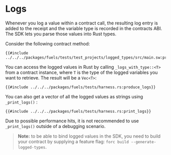 # Logs

Whenever you log a value within a contract call, the resulting log entry is added to the receipt and the variable type is recorded in the contracts ABI. The SDK lets you parse those values into Rust types.

Consider the following contract method:

```rust,ignore
{{#include ../../../packages/fuels/tests/test_projects/logged_types/src/main.sw:produce_logs}}
```

You can access the logged values in Rust by calling `_logs_with_type::<T>` from a contract instance, where `T` is the type of the logged variables you want to retrieve. The result will be a `Vec<T>`:

```rust,ignore
{{#include ../../../packages/fuels/tests/harness.rs:produce_logs}}
```

You can also get a vector of all the logged values as strings using `_print_logs()` :

```rust, ignore
{{#include ../../../packages/fuels/tests/harness.rs:print_logs}}
```

Due to possible performance hits, it is not recommended to use `_print_logs()` outside of a debugging scenario.

> **Note:** to be able to bind logged values in the SDK, you need to build your contract by supplying a feature flag: `forc build --generate-logged-types`.
